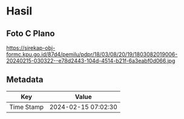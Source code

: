 # Hasil

## Foto C Plano

https://sirekap-obj-formc.kpu.go.id/87d4/pemilu/pdpr/18/03/08/20/19/1803082019006-20240215-030322--e78d2443-104d-4514-b21f-6a3eabf0d066.jpg


## Metadata

| Key        | Value               |
| ---------- | ------------------- |
| Time Stamp | 2024-02-15 07:02:30 |



